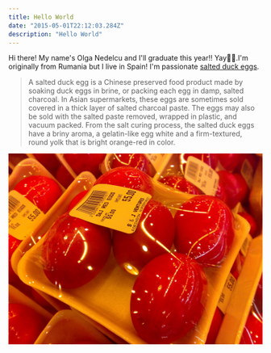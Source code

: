 ```yaml
---
title: Hello World
date: "2015-05-01T22:12:03.284Z"
description: "Hello World"
---
```


Hi there! My name's Olga Nedelcu and I'll graduate this year!! Yay👩‍🎓.I'm originally from Rumania but I live in Spain!
I'm passionate 
[salted duck eggs](https://en.wikipedia.org/wiki/Salted_duck_egg).

> A salted duck egg is a Chinese preserved food product made by soaking duck
> eggs in brine, or packing each egg in damp, salted charcoal. In Asian
> supermarkets, these eggs are sometimes sold covered in a thick layer of salted
> charcoal paste. The eggs may also be sold with the salted paste removed,
> wrapped in plastic, and vacuum packed. From the salt curing process, the
> salted duck eggs have a briny aroma, a gelatin-like egg white and a
> firm-textured, round yolk that is bright orange-red in color.

![Chinese Salty Egg](./salty_egg.jpg)
